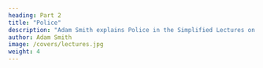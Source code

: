 ```yaml
---
heading: Part 2
title: "Police"
description: "Adam Smith explains Police in the Simplified Lectures on Jurisprudence"
author: Adam Smith
image: /covers/lectures.jpg
weight: 4
---
```


